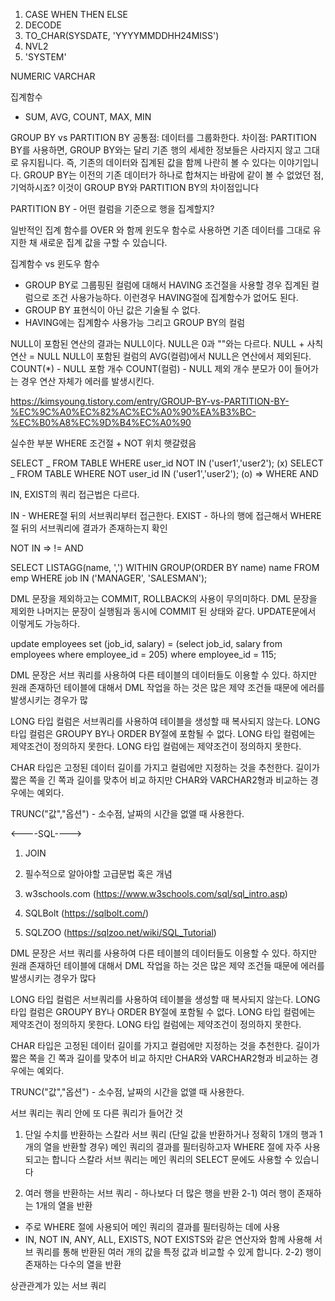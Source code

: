1. CASE WHEN THEN ELSE
2. DECODE
3. TO_CHAR(SYSDATE, 'YYYYMMDDHH24MISS')
4. NVL2
5. 'SYSTEM'

NUMERIC
VARCHAR

집계함수

- SUM, AVG, COUNT, MAX, MIN

GROUP BY vs PARTITION BY
공통점: 데이터를 그룹화한다.
차이점: PARTITION BY를 사용하면, GROUP BY와는 달리 기존 행의 세세한 정보들은 사라지지 않고
그대로 유지됩니다. 즉, 기존의 데이터와 집계된 값을 함께 나란히 볼 수 있다는 이야기입니다.
GROUP BY는 이전의 기존 데이터가 하나로 합쳐지는 바람에 같이 볼 수 없었던 점, 기억하시죠?
이것이 GROUP BY와 PARTITION BY의 차이점입니다

PARTITION BY - 어떤 컬럼을 기준으로 행을 집계할지?

일반적인 집계 함수를 OVER 와 함께 윈도우 함수로 사용하면 기존 데이터를 그대로 유지한 채 새로운 집계 값을 구할 수 있습니다.

집계함수 vs 윈도우 함수

- GROUP BY로 그룹핑된 컬럼에 대해서 HAVING 조건절을 사용할 경우 집계된 컬럼으로 조건 사용가능하다.
  이런경우 HAVING절에 집계함수가 없어도 된다.
- GROUP BY 표현식이 아닌 값은 기술될 수 없다.
- HAVING에는 집계함수 사용가능 그리고 GROUP BY의 컬럼

NULL이 포함된 연산의 결과는 NULL이다.
NULL은 0과 ""와는 다르다.
NULL + 사칙연산 = NULL
NULL이 포함된 컬럼의 AVG(컬럼)에서 NULL은 연산에서 제외된다.
COUNT(\*) - NULL 포함 개수
COUNT(컬럼) - NULL 제외 개수
분모가 0이 들어가는 경우 연산 자체가 에러를 발생시킨다.

https://kimsyoung.tistory.com/entry/GROUP-BY-vs-PARTITION-BY-%EC%9C%A0%EC%82%AC%EC%A0%90%EA%B3%BC-%EC%B0%A8%EC%9D%B4%EC%A0%90

실수한 부분
WHERE 조건절 + NOT 위치 햇갈렸음

SELECT _ FROM TABLE WHERE user_id NOT IN ('user1','user2'); (x)
SELECT _ FROM TABLE WHERE NOT user_id IN ('user1','user2'); (o)
=> WHERE AND

IN, EXIST의 쿼리 접근법은 다르다.

IN - WHERE절 뒤의 서브쿼리부터 접근한다.
EXIST - 하나의 행에 접근해서 WHERE절 뒤의 서브쿼리에 결과가 존재하는지 확인

NOT IN => != AND

SELECT LISTAGG(name, ',') WITHIN GROUP(ORDER BY name) name
FROM emp
WHERE job IN ('MANAGER', 'SALESMAN');

DML 문장을 제외하고는 COMMIT, ROLLBACK의 사용이 무의미하다.
DML 문장을 제외한 나머지는 문장이 실행됨과 동시에 COMMIT 된 상태와 같다.
UPDATE문에서 이렇게도 가능하다.

update employees
set (job_id, salary) = (select job_id, salary
from employees
where employee_id = 205)
where employee_id = 115;

DML 문장은 서브 쿼리를 사용하여 다른 테이블의 데이터들도 이용할 수 있다.
하지만 원래 존재하던 테이블에 대해서 DML 작업을 하는 것은 많은 제약 조건들 때문에 에러를 발생시키는 경우가 많

LONG 타입 컬럼은 서브쿼리를 사용하여 테이블을 생성할 때 복사되지 않는다.
LONG 타입 컬럼은 GROUPY BY나 ORDER BY절에 포함될 수 없다.
LONG 타입 컬럼에는 제약조건이 정의하지 못한다.
LONG 타입 컬럼에는 제약조건이 정의하지 못한다.

CHAR 타입은 고정된 데이터 길이를 가지고 컬럼에만 지정하는 것을 추천한다.
길이가 짧은 쪽을 긴 쪽과 길이를 맞추어 비교
하지만 CHAR와 VARCHAR2형과 비교하는 경우에는 예외다.

TRUNC("값","옵션") - 소수점, 날짜의 시간을 없앨 때 사용한다.

<----SQL---->

1. JOIN
2. 필수적으로 알아야할 고급문법 혹은 개념

3. w3schools.com (https://www.w3schools.com/sql/sql_intro.asp)
4. SQLBolt (https://sqlbolt.com/)
5. SQLZOO (https://sqlzoo.net/wiki/SQL_Tutorial)

DML 문장은 서브 쿼리를 사용하여 다른 테이블의 데이터들도 이용할 수 있다.
하지만 원래 존재하던 테이블에 대해서 DML 작업을 하는 것은 많은 제약 조건들 때문에 에러를 발생시키는 경우가 많다

LONG 타입 컬럼은 서브쿼리를 사용하여 테이블을 생성할 때 복사되지 않는다.
LONG 타입 컬럼은 GROUPY BY나 ORDER BY절에 포함될 수 없다.
LONG 타입 컬럼에는 제약조건이 정의하지 못한다.
LONG 타입 컬럼에는 제약조건이 정의하지 못한다.

CHAR 타입은 고정된 데이터 길이를 가지고 컬럼에만 지정하는 것을 추천한다.
길이가 짧은 쪽을 긴 쪽과 길이를 맞추어 비교
하지만 CHAR와 VARCHAR2형과 비교하는 경우에는 예외다.

TRUNC("값","옵션") - 소수점, 날짜의 시간을 없앨 때 사용한다.

서브 쿼리는 쿼리 안에 또 다른 쿼리가 들어간 것

1. 단일 수치를 반환하는 스칼라 서브 쿼리 (단일 값을 반환하거나 정확히 1개의 행과 1개의 열을 반환할 경우)
   메인 쿼리의 결과를 필터링하고자 WHERE 절에 자주 사용되고는 합니다
   스칼라 서브 쿼리는 메인 쿼리의 SELECT 문에도 사용할 수 있습니다

2. 여러 행을 반환하는 서브 쿼리 - 하나보다 더 많은 행을 반환
   2-1) 여러 행이 존재하는 1개의 열을 반환

- 주로 WHERE 절에 사용되어 메인 쿼리의 결과를 필터링하는 데에 사용
- IN, NOT IN, ANY, ALL, EXISTS, NOT EXISTS와 같은 연산자와 함께 사용해 서브 쿼리를 통해 반환된 여러 개의 값을 특정 값과 비교할 수 있게 합니다.
  2-2) 행이 존재하는 다수의 열을 반환

상관관계가 있는 서브 쿼리
